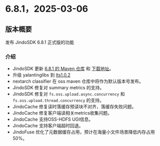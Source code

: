 # 6.8.1，2025-03-06

## 版本概要

发布 JindoSDK 6.8.1 正式版的功能

### 介绍

- JindoSDK 更新 [6.8.1 的 Maven 仓库](oss-maven.md) 和 [下载地址](jindodata_download.md)。
- 升级 yalantinglibs 到 [lts1.0.2](https://github.com/alibaba/yalantinglibs/tree/lts1.0.2)
- nextarch classifier 在 oss maven 仓库中将作为默认版本号发布。
- JindoSDK 修复对 summary metrics 的支持。
- JindoSDK 修复对 `fs.oss.upload.async.concurrency` 和 `fs.oss.upload.thread.concurrency` 的支持。
- JindoCache 修复读时落缓存预读块不对齐，落缓存失败问题。
- JindoCache 修复客户端读相关metrics收集问题。
- JindoCache 支持OSS-HDFS UGI信息。
- JindoCache 支持客户端超时回退。
- JindoFuse 优化了元数据缓存占用，预计在海量小文件场景降低内存占用 50%。